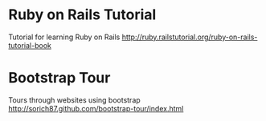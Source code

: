 # Ruby on Rails Tutorial
Tutorial for learning Ruby on Rails
http://ruby.railstutorial.org/ruby-on-rails-tutorial-book

# Bootstrap Tour
Tours through websites using bootstrap
http://sorich87.github.com/bootstrap-tour/index.html